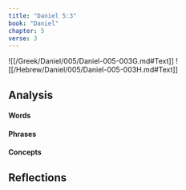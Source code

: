 ```yaml
---
title: "Daniel 5:3"
book: "Daniel"
chapter: 5
verse: 3
---
```

![[/Greek/Daniel/005/Daniel-005-003G.md#Text]]
![[/Hebrew/Daniel/005/Daniel-005-003H.md#Text]]

## Analysis

#### Words

#### Phrases

#### Concepts

## Reflections
